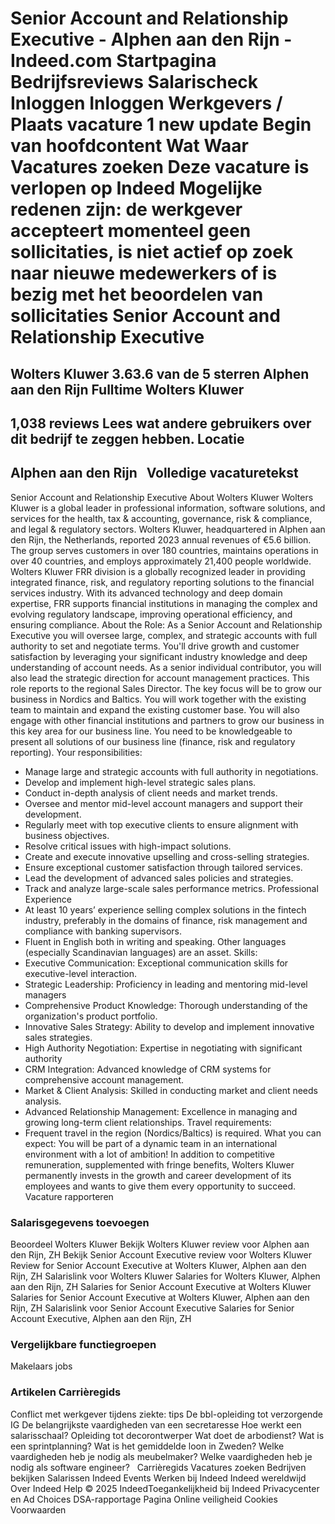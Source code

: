 Senior Account and Relationship Executive - Alphen aan den Rijn - Indeed.com
Startpagina
Bedrijfsreviews
Salarischeck
Inloggen
Inloggen
Werkgevers / Plaats vacature
1 new update
Begin van hoofdcontent
Wat
Waar
Vacatures zoeken
Deze vacature is verlopen op
Indeed
Mogelijke redenen zijn: de werkgever accepteert momenteel geen
sollicitaties, is niet actief op zoek naar nieuwe medewerkers of is bezig
met het beoordelen van sollicitaties
Senior Account and Relationship Executive
=========================================
Wolters Kluwer
3.63.6 van de 5 sterren
Alphen aan den Rijn
Fulltime
Wolters
Kluwer
--------------
1,038 reviews
Lees wat andere gebruikers over dit bedrijf te zeggen hebben.
Locatie
-------
Alphen aan den Rijn
&nbsp;
Volledige
vacaturetekst
-----------------------
Senior Account and Relationship Executive
About Wolters Kluwer
Wolters Kluwer is a global leader in professional information,
software solutions, and services for the health, tax &
accounting, governance, risk & compliance, and legal &
regulatory sectors. Wolters Kluwer, headquartered in Alphen aan den
Rijn, the Netherlands, reported 2023 annual revenues of €5.6
billion. The group serves customers in over 180 countries, maintains
operations in over 40 countries, and employs approximately 21,400
people worldwide.
Wolters Kluwer FRR division is a globally recognized leader in
providing integrated finance, risk, and regulatory reporting
solutions to the financial services industry. With its advanced
technology and deep domain expertise, FRR supports financial
institutions in managing the complex and evolving regulatory
landscape, improving operational efficiency, and ensuring
compliance.
About the Role:
As a Senior Account and Relationship Executive you will oversee
large, complex, and strategic accounts with full authority to set
and negotiate terms. You'll drive growth and customer satisfaction
by leveraging your significant industry knowledge and deep
understanding of account needs. As a senior individual contributor,
you will also lead the strategic direction for account management
practices.
This role reports to the regional Sales Director.
The key focus will be to grow our business in Nordics and Baltics.
You will work together with the existing team to maintain and expand
the existing customer base. You will also engage with other
financial institutions and partners to grow our business in this key
area for our business line. You need to be knowledgeable to present
all solutions of our business line (finance, risk and regulatory
reporting).
Your responsibilities:
* Manage large and strategic accounts with full authority in
negotiations.
* Develop and implement high-level strategic sales plans.
* Conduct in-depth analysis of client needs and market trends.
* Oversee and mentor mid-level account managers and support their
development.
* Regularly meet with top executive clients to ensure alignment
with business objectives.
* Resolve critical issues with high-impact solutions.
* Create and execute innovative upselling and cross-selling
strategies.
* Ensure exceptional customer satisfaction through tailored
services.
* Lead the development of advanced sales policies and
strategies.
* Track and analyze large-scale sales performance metrics.
Professional Experience
* At least 10 years’ experience selling complex solutions in the
fintech industry, preferably in the domains of finance, risk
management and compliance with banking supervisors.
* Fluent in English both in writing and speaking. Other languages
(especially Scandinavian languages) are an asset.
Skills:
* Executive Communication: Exceptional communication skills for
executive-level interaction.
* Strategic Leadership: Proficiency in leading and mentoring
mid-level managers
* Comprehensive Product Knowledge: Thorough understanding of the
organization's product portfolio.
* Innovative Sales Strategy: Ability to develop and implement
innovative sales strategies.
* High Authority Negotiation: Expertise in negotiating with
significant authority
* CRM Integration: Advanced knowledge of CRM systems for
comprehensive account management.
* Market & Client Analysis: Skilled in conducting market and
client needs analysis.
* Advanced Relationship Management: Excellence in managing and
growing long-term client relationships.
Travel requirements:
* Frequent travel in the region (Nordics/Baltics) is required.
What you can expect:
You will be part of a dynamic team in an international environment
with a lot of ambition! In addition to competitive remuneration,
supplemented with fringe benefits, Wolters Kluwer permanently
invests in the growth and career development of its employees and
wants to give them every opportunity to succeed.
&nbsp;
&nbsp;
Vacature
rapporteren
### Salarisgegevens toevoegen
Beoordeel
Wolters Kluwer
Bekijk Wolters Kluwer review voor
Alphen aan den Rijn, ZH
Bekijk Senior Account Executive review
voor Wolters Kluwer
Review for Senior Account Executive at
Wolters Kluwer, Alphen aan den Rijn, ZH
Salarislink
voor Wolters Kluwer
Salaries for Wolters Kluwer, Alphen aan
den Rijn, ZH
Salaries for Senior Account Executive
at Wolters Kluwer
Salaries for Senior Account Executive
at Wolters Kluwer, Alphen aan den Rijn, ZH
Salarislink voor Senior Account
Executive
Salaries for Senior Account Executive,
Alphen aan den Rijn, ZH
&nbsp;
### Vergelijkbare functiegroepen
Makelaars jobs
&nbsp;
### Artikelen Carrièregids
Conflict met werkgever tijdens ziekte:
tips
De bbl-opleiding tot verzorgende IG
De belangrijkste vaardigheden van een
secretaresse
Hoe werkt een salarisschaal?
Opleiding tot decorontwerper
Wat doet de arbodienst?
Wat is een sprintplanning?
Wat is het gemiddelde loon in
Zweden?
Welke vaardigheden heb je nodig als
meubelmaker?
Welke vaardigheden heb je nodig als
software engineer?
&nbsp;
Carrièregids
Vacatures zoeken
Bedrijven bekijken
Salarissen
Indeed Events
Werken bij Indeed
Indeed wereldwijd
Over Indeed Help
© 2025 IndeedToegankelijkheid bij Indeed
Privacycenter en Ad Choices
DSA-rapportage
Pagina Online veiligheid
Cookies Voorwaarden